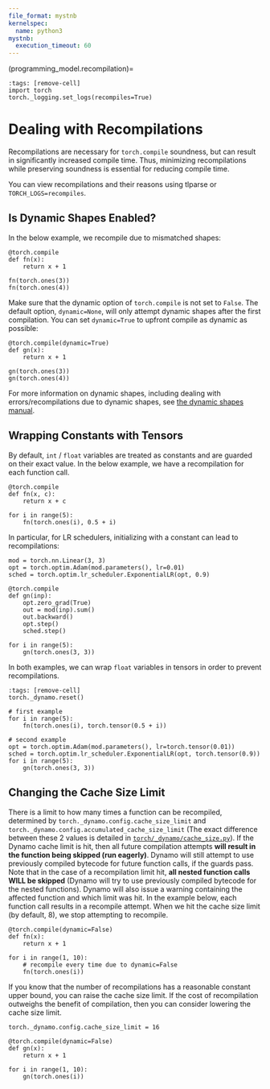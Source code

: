 ```yaml
---
file_format: mystnb
kernelspec:
  name: python3
mystnb:
  execution_timeout: 60
---
```


(programming_model.recompilation)=

```{code-cell}
:tags: [remove-cell]
import torch
torch._logging.set_logs(recompiles=True)
```

# Dealing with Recompilations

Recompilations are necessary for `torch.compile` soundness, but can result in significantly increased compile time.
Thus, minimizing recompilations while preserving soundness is essential for reducing compile time.

You can view recompilations and their reasons using tlparse or `TORCH_LOGS=recompiles`.

## Is Dynamic Shapes Enabled?

In the below example, we recompile due to mismatched shapes:

```{code-cell}
@torch.compile
def fn(x):
    return x + 1

fn(torch.ones(3))
fn(torch.ones(4))
```

Make sure that the dynamic option of `torch.compile` is not set to `False`.
The default option, `dynamic=None`, will only attempt dynamic shapes after the first compilation.
You can set `dynamic=True` to upfront compile as dynamic as possible:

```{code-cell}
@torch.compile(dynamic=True)
def gn(x):
    return x + 1

gn(torch.ones(3))
gn(torch.ones(4))
```

For more information on dynamic shapes, including dealing with errors/recompilations due to
dynamic shapes, see [the dynamic shapes manual](https://docs.google.com/document/d/1GgvOe7C8_NVOMLOCwDaYV1mXXyHMXY7ExoewHqooxrs/edit?tab=t.0#heading=h.fh8zzonyw8ng).

## Wrapping Constants with Tensors
By default, `int` / `float` variables are treated as constants and are guarded on their exact value.
In the below example, we have a recompilation for each function call.

```{code-cell}
@torch.compile
def fn(x, c):
    return x + c

for i in range(5):
    fn(torch.ones(i), 0.5 + i)
```

In particular, for LR schedulers, initializing with a constant can lead to recompilations:

```{code-cell}
mod = torch.nn.Linear(3, 3)
opt = torch.optim.Adam(mod.parameters(), lr=0.01)
sched = torch.optim.lr_scheduler.ExponentialLR(opt, 0.9)

@torch.compile
def gn(inp):
    opt.zero_grad(True)
    out = mod(inp).sum()
    out.backward()
    opt.step()
    sched.step()

for i in range(5):
    gn(torch.ones(3, 3))
```

In both examples, we can wrap `float` variables in tensors in order to prevent recompilations.

```{code-cell}
:tags: [remove-cell]
torch._dynamo.reset()
```

```{code-cell}
# first example
for i in range(5):
    fn(torch.ones(i), torch.tensor(0.5 + i))

# second example
opt = torch.optim.Adam(mod.parameters(), lr=torch.tensor(0.01))
sched = torch.optim.lr_scheduler.ExponentialLR(opt, torch.tensor(0.9))
for i in range(5):
    gn(torch.ones(3, 3))
```

## Changing the Cache Size Limit

There is a limit to how many times a function can be recompiled,
determined by `torch._dynamo.config.cache_size_limit` and `torch._dynamo.config.accumulated_cache_size_limit`
(The exact difference between these 2 values is detailed in [`torch/_dynamo/cache_size.py`](https://github.com/pytorch/pytorch/blob/4ce6e6ec8890a3f6ee604c9efb3ff153825ce575/torch/_dynamo/cache_size.py#L14)).
If the Dynamo cache limit is hit, then all future compilation attempts **will result in the function being skipped (run eagerly)**.
Dynamo will still attempt to use previously compiled bytecode for future function calls, if the guards pass.
Note that in the case of a recompilation limit hit, **all nested function calls WILL be skipped**
(Dynamo will try to use previously compiled bytecode for the nested functions).
Dynamo will also issue a warning containing the affected function and which limit was hit.
In the example below, each function call results in a recompile attempt.
When we hit the cache size limit (by default, 8), we stop attempting to recompile.

```{code-cell}
@torch.compile(dynamic=False)
def fn(x):
    return x + 1

for i in range(1, 10):
    # recompile every time due to dynamic=False
    fn(torch.ones(i))
```

If you know that the number of recompilations has a reasonable constant upper bound, you can raise the cache size limit.
If the cost of recompilation outweighs the benefit of compilation, then you can consider lowering the cache size limit.

```{code-cell}
torch._dynamo.config.cache_size_limit = 16

@torch.compile(dynamic=False)
def gn(x):
    return x + 1

for i in range(1, 10):
    gn(torch.ones(i))
```
